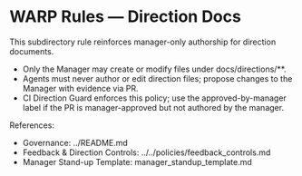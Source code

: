 # WARP Rules — Direction Docs

This subdirectory rule reinforces manager-only authorship for direction documents.

- Only the Manager may create or modify files under docs/directions/\*\*.
- Agents must never author or edit direction files; propose changes to the Manager with evidence via PR.
- CI Direction Guard enforces this policy; use the approved-by-manager label if the PR is manager-approved but not authored by the manager.

References:

- Governance: ../README.md
- Feedback & Direction Controls: ../../policies/feedback_controls.md
- Manager Stand-up Template: manager_standup_template.md
